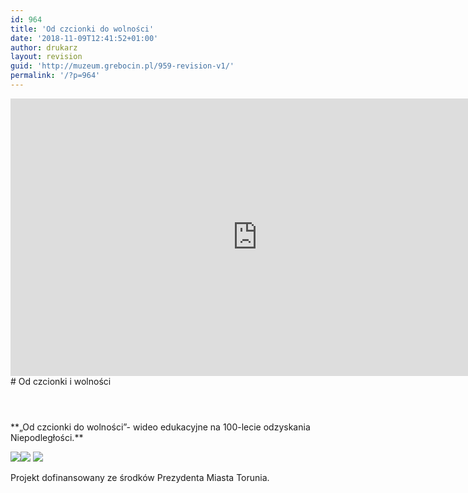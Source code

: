 ```yaml
---
id: 964
title: 'Od czcionki do wolności'
date: '2018-11-09T12:41:52+01:00'
author: drukarz
layout: revision
guid: 'http://muzeum.grebocin.pl/959-revision-v1/'
permalink: '/?p=964'
---
```


<iframe allow="accelerometer; autoplay; clipboard-write; encrypted-media; gyroscope; picture-in-picture; web-share" allowfullscreen="" frameborder="0" height="444" loading="lazy" referrerpolicy="strict-origin-when-cross-origin" src="https://www.youtube.com/embed/ZAPMF9loUB8?feature=oembed" title=""Od czcionki do wolności"- wideo edukacyjne na 100-lecie odzyskania Niepodległości." width="790"></iframe>

<div class="page-header"># Od czcionki i wolności

</div><div id="primary"><article class="post-915 post type-post status-publish format-standard has-post-thumbnail hentry category-aktualnosci" id="post-915"><header class="entry-header"></header><div class="entry-content clearfix">**„Od czcionki do wolności”- wideo edukacyjne na 100-lecie odzyskania Niepodległości.**

![](http://muzeum.grebocin.pl/wp-content/uploads/2018/11/logo-niepodległa-300x89.jpg)![](http://muzeum.grebocin.pl/wp-content/uploads/2017/04/miasto_torun-300x165.png) ![](http://muzeum.grebocin.pl/wp-content/uploads/2017/04/logo-fundacji-nowe-300x157.jpg)

Projekt dofinansowany ze środków Prezydenta Miasta Torunia.

</div></article></div>